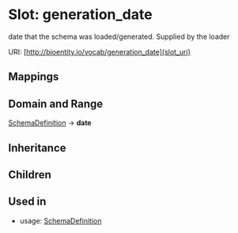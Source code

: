 # Slot: generation_date


date that the schema was loaded/generated.  Supplied by the loader

URI: [http://bioentity.io/vocab/generation_date](slot_uri)
## Mappings

## Domain and Range

[SchemaDefinition](SchemaDefinition.md) -> **date**
## Inheritance

## Children

## Used in

 *  usage: [SchemaDefinition](SchemaDefinition.md)
